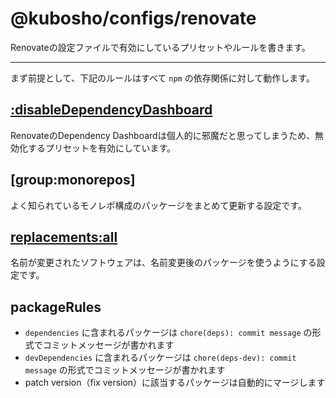 # @kubosho/configs/renovate

Renovateの設定ファイルで有効にしているプリセットやルールを書きます。

---

まず前提として、下記のルールはすべて `npm` の依存関係に対して動作します。

## [:disableDependencyDashboard](https://docs.renovatebot.com/presets-default/#disabledependencydashboard)

RenovateのDependency Dashboardは個人的に邪魔だと思ってしまうため、無効化するプリセットを有効にしています。

## [group:monorepos]

よく知られているモノレポ構成のパッケージをまとめて更新する設定です。

## [replacements:all](https://docs.renovatebot.com/presets-replacements/#replacementsall)

名前が変更されたソフトウェアは、名前変更後のパッケージを使うようにする設定です。

## packageRules

- `dependencies` に含まれるパッケージは `chore(deps): commit message` の形式でコミットメッセージが書かれます
- `devDependencies` に含まれるパッケージは `chore(deps-dev): commit message` の形式でコミットメッセージが書かれます
- patch version（fix version）に該当するパッケージは自動的にマージします
